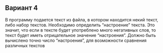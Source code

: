 ## Вариант 4
В программу подается текст из файла, в котором находится некий текст, либо набор текстов. Необходимо определить “настроение” текста.
Это значит, что если в тексте будет употреблено много негативных слов, то текст будет иметь отрицательное значение “настроения”.
Должно быть вычислено точно число “настроения”, для возможности сравнения различных текстов